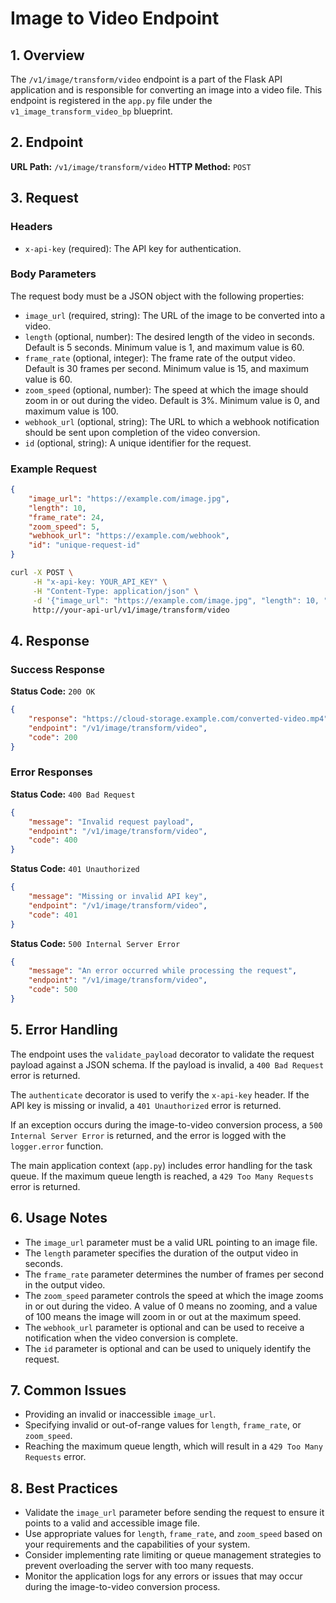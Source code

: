 # Image to Video Endpoint

## 1. Overview

The `/v1/image/transform/video` endpoint is a part of the Flask API application and is responsible for converting an image into a video file. This endpoint is registered in the `app.py` file under the `v1_image_transform_video_bp` blueprint.

## 2. Endpoint

**URL Path:** `/v1/image/transform/video`
**HTTP Method:** `POST`

## 3. Request

### Headers

- `x-api-key` (required): The API key for authentication.

### Body Parameters

The request body must be a JSON object with the following properties:

- `image_url` (required, string): The URL of the image to be converted into a video.
- `length` (optional, number): The desired length of the video in seconds. Default is 5 seconds. Minimum value is 1, and maximum value is 60.
- `frame_rate` (optional, integer): The frame rate of the output video. Default is 30 frames per second. Minimum value is 15, and maximum value is 60.
- `zoom_speed` (optional, number): The speed at which the image should zoom in or out during the video. Default is 3%. Minimum value is 0, and maximum value is 100.
- `webhook_url` (optional, string): The URL to which a webhook notification should be sent upon completion of the video conversion.
- `id` (optional, string): A unique identifier for the request.

### Example Request

```json
{
    "image_url": "https://example.com/image.jpg",
    "length": 10,
    "frame_rate": 24,
    "zoom_speed": 5,
    "webhook_url": "https://example.com/webhook",
    "id": "unique-request-id"
}
```

```bash
curl -X POST \
     -H "x-api-key: YOUR_API_KEY" \
     -H "Content-Type: application/json" \
     -d '{"image_url": "https://example.com/image.jpg", "length": 10, "frame_rate": 24, "zoom_speed": 5, "webhook_url": "https://example.com/webhook", "id": "unique-request-id"}' \
     http://your-api-url/v1/image/transform/video
```

## 4. Response

### Success Response

**Status Code:** `200 OK`

```json
{
    "response": "https://cloud-storage.example.com/converted-video.mp4",
    "endpoint": "/v1/image/transform/video",
    "code": 200
}
```

### Error Responses

**Status Code:** `400 Bad Request`

```json
{
    "message": "Invalid request payload",
    "endpoint": "/v1/image/transform/video",
    "code": 400
}
```

**Status Code:** `401 Unauthorized`

```json
{
    "message": "Missing or invalid API key",
    "endpoint": "/v1/image/transform/video",
    "code": 401
}
```

**Status Code:** `500 Internal Server Error`

```json
{
    "message": "An error occurred while processing the request",
    "endpoint": "/v1/image/transform/video",
    "code": 500
}
```

## 5. Error Handling

The endpoint uses the `validate_payload` decorator to validate the request payload against a JSON schema. If the payload is invalid, a `400 Bad Request` error is returned.

The `authenticate` decorator is used to verify the `x-api-key` header. If the API key is missing or invalid, a `401 Unauthorized` error is returned.

If an exception occurs during the image-to-video conversion process, a `500 Internal Server Error` is returned, and the error is logged with the `logger.error` function.

The main application context (`app.py`) includes error handling for the task queue. If the maximum queue length is reached, a `429 Too Many Requests` error is returned.

## 6. Usage Notes

- The `image_url` parameter must be a valid URL pointing to an image file.
- The `length` parameter specifies the duration of the output video in seconds.
- The `frame_rate` parameter determines the number of frames per second in the output video.
- The `zoom_speed` parameter controls the speed at which the image zooms in or out during the video. A value of 0 means no zooming, and a value of 100 means the image will zoom in or out at the maximum speed.
- The `webhook_url` parameter is optional and can be used to receive a notification when the video conversion is complete.
- The `id` parameter is optional and can be used to uniquely identify the request.

## 7. Common Issues

- Providing an invalid or inaccessible `image_url`.
- Specifying invalid or out-of-range values for `length`, `frame_rate`, or `zoom_speed`.
- Reaching the maximum queue length, which will result in a `429 Too Many Requests` error.

## 8. Best Practices

- Validate the `image_url` parameter before sending the request to ensure it points to a valid and accessible image file.
- Use appropriate values for `length`, `frame_rate`, and `zoom_speed` based on your requirements and the capabilities of your system.
- Consider implementing rate limiting or queue management strategies to prevent overloading the server with too many requests.
- Monitor the application logs for any errors or issues that may occur during the image-to-video conversion process.